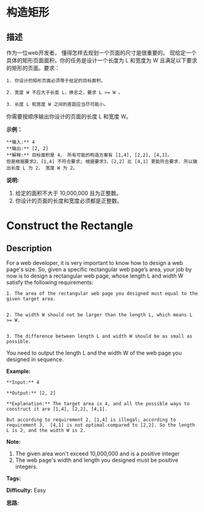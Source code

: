 # 构造矩形

## 描述

作为一位web开发者， 懂得怎样去规划一个页面的尺寸是很重要的。 现给定一个具体的矩形页面面积，你的任务是设计一个长度为 L 和宽度为 W 且满足以下要求的矩形的页面。要求：

    
    
    1. 你设计的矩形页面必须等于给定的目标面积。
    
    2. 宽度 W 不应大于长度 L，换言之，要求 L >= W 。
    
    3. 长度 L 和宽度 W 之间的差距应当尽可能小。
    

你需要按顺序输出你设计的页面的长度 L 和宽度 W。

**示例：**

    
    
    **输入:** 4
    **输出:** [2, 2]
    **解释:** 目标面积是 4， 所有可能的构造方案有 [1,4], [2,2], [4,1]。
    但是根据要求2，[1,4] 不符合要求; 根据要求3，[2,2] 比 [4,1] 更能符合要求. 所以输出长度 L 为 2， 宽度 W 为 2。
    

**说明:**

  1. 给定的面积不大于 10,000,000 且为正整数。
  2. 你设计的页面的长度和宽度必须都是正整数。



# Construct the Rectangle

## Description



For a web developer, it is very important to know how to design a web page's size. So, given a specific rectangular web page’s area, your job by now is to design a rectangular web page, whose length L and width W satisfy the following requirements:

    
    
    1. The area of the rectangular web page you designed must equal to the given target area.
      
    2. The width W should not be larger than the length L, which means L >= W.
      
    3. The difference between length L and width W should be as small as possible.
    

You need to output the length L and the width W of the web page you designed in sequence.

**Example:**  

    
    
    **Input:** 4
    **Output:** [2, 2]
    **Explanation:** The target area is 4, and all the possible ways to construct it are [1,4], [2,2], [4,1]. 
    But according to requirement 2, [1,4] is illegal; according to requirement 3,  [4,1] is not optimal compared to [2,2]. So the length L is 2, and the width W is 2.
    

**Note:**  

  1. The given area won't exceed 10,000,000 and is a positive integer
  2. The web page's width and length you designed must be positive integers.


**Tags:** 

**Difficulty:** Easy

**思路:**
